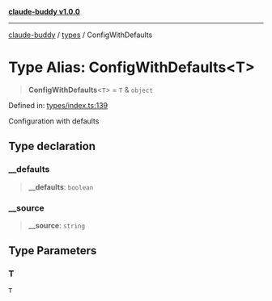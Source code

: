 [**claude-buddy v1.0.0**](../../README.md)

***

[claude-buddy](../../modules.md) / [types](../README.md) / ConfigWithDefaults

# Type Alias: ConfigWithDefaults\<T\>

> **ConfigWithDefaults**\<`T`\> = `T` & `object`

Defined in: [types/index.ts:139](https://github.com/gsetsero/assistant-integration/blob/911ddf7680199ad668404c191ed66335473fdc65/claude-buddy/src/types/index.ts#L139)

Configuration with defaults

## Type declaration

### \_\_defaults

> **\_\_defaults**: `boolean`

### \_\_source

> **\_\_source**: `string`

## Type Parameters

### T

`T`
